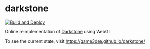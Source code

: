 # darkstone

[![Build and Deploy](https://github.com/Game3DEE/darkstone/actions/workflows/main.yml/badge.svg)](https://github.com/Game3DEE/darkstone/actions/workflows/main.yml)

Online reimplementation of [Darkstone](https://wikipedia.org/wiki/Darkstone)  using WebGL

To see the current state, visit https://game3dee.github.io/darkstone/

